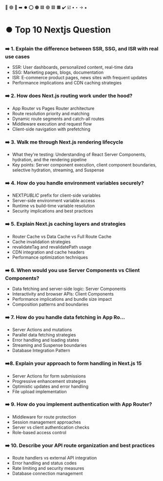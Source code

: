 🔵 🟢 🔴 ➡️ ⏺️ ⭕ 🟠 🟦 🟣 🟥 🟧 ✔️ ☑️ • ‣ → ⁕

# ⏺️ Top 10 Nextjs Question

### ➡️ 1. Explain the difference between SSR, SSG, and ISR with real use cases

- SSR: User dashboards, personalized content, real-time data
- SSG: Marketing pages, blogs, documentation
- ISR: E-commerce product pages, news sites with frequent updates
- Performance implications and CDN caching strategies

### ➡️ 2. How does Next.js routing work under the hood?

- App Router vs Pages Router architecture
- Route resolution priority and matching
- Dynamic route segments and catch-all routes
- Middleware execution and request flow
- Client-side navigation with prefetching

### ➡️ 3. Walk me through Next.js rendering lifecycle

- What they're testing: Understanding of React Server Components, hydration, and the rendering pipeline
- Key points: Server component execution, client component boundaries, selective hydration, streaming, and Suspense

### ➡️ 4. How do you handle environment variables securely?

- NEXT*PUBLIC* prefix for client-side variables
- Server-side environment variable access
- Runtime vs build-time variable resolution
- Security implications and best practices

### ➡️ 5. Explain Next.js caching layers and strategies

- Router Cache vs Data Cache vs Full Route Cache
- Cache invalidation strategies
- revalidateTag and revalidatePath usage
- CDN integration and cache headers
- Performance optimization techniques

### ➡️ 6. When would you use Server Components vs Client Components?

- Data fetching and server-side logic: Server Components
- Interactivity and browser APls: Client Components
- Performance implications and bundle size impact
- Composition patterns and boundaries

### ➡️ 7. How do you handle data fetching in App Ro…

- Server Actions and mutations
- Parallel data fetching strategies
- Error handling and loading states
- Streaming and Suspense boundaries
- Database Integration Pattern

### ➡️8. Explain your approach to form handling in Next.js 15

- Server Actions for form submissions
- Progressive enhancement strategies
- Optimistic updates and error handling
- File upload implementation

### ➡️ 9. How do you implement authentication with App Router?

- Middleware for route protection
- Session management approaches
- Server vs client authentication checks
- Role-based access control

### ➡️ 10. Describe your API route organization and best practices

- Route handlers vs external API integration
- Error handling and status codes
- Rate limiting and security measures
- Database connection management
